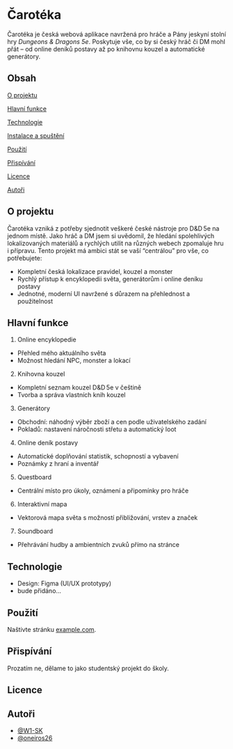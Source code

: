 # Čarotéka
Čarotéka je česká webová aplikace navržená pro hráče a Pány jeskyní stolní hry *Dungeons & Dragons 5e*. Poskytuje vše, co by si český hráč či DM mohl přát – od online deníků postavy až po knihovnu kouzel a automatické generátory.

## Obsah
[O projektu](#o-projektu)

[Hlavní funkce](#hlavní-funkce)

[Technologie](#technologie)

[Instalace a spuštění](#instalace-a-spuštění)

[Použití](#použití)

[Přispívání](#přispívání)

[Licence](#licence)

[Autoři](#autoři)

## O projektu
Čarotéka vzniká z potřeby sjednotit veškeré české nástroje pro D&D 5e na jednom místě. Jako hráč a DM jsem si uvědomil, že hledání spolehlivých lokalizovaných materiálů a rychlých utilit na různých webech zpomaluje hru i přípravu. Tento projekt má ambici stát se vaší “centrálou” pro vše, co potřebujete:

- Kompletní česká lokalizace pravidel, kouzel a monster
- Rychlý přístup k encyklopedii světa, generátorům i online deníku postavy
- Jednotné, moderní UI navržené s důrazem na přehlednost a použitelnost

## Hlavní funkce
1. Online encyklopedie
- Přehled mého aktuálního světa
- Možnost hledání NPC, monster a lokací

2. Knihovna kouzel
- Kompletní seznam kouzel D&D 5e v češtině
- Tvorba a správa vlastních knih kouzel

3. Generátory
- Obchodní: náhodný výběr zboží a cen podle uživatelského zadání
- Pokladů: nastavení náročnosti střetu a automatický loot

4. Online deník postavy
- Automatické doplňování statistik, schopností a vybavení
- Poznámky z hraní a inventář

5. Questboard
- Centrální místo pro úkoly, oznámení a připomínky pro hráče

6. Interaktivní mapa
- Vektorová mapa světa s možností přibližování, vrstev a značek

7. Soundboard
- Přehrávání hudby a ambientních zvuků přímo na stránce

## Technologie
- Design: Figma (UI/UX prototypy)
- bude přidáno...

## Použití
Naštivte stránku [example.com](https://example.com/).

## Přispívání
Prozatím ne, dělame to jako studentský projekt do školy.

## Licence

## Autoři
- [@W1-SK](https://github.com/W1-SK)
- [@oneiros26](https://github.com/oneiros26)

